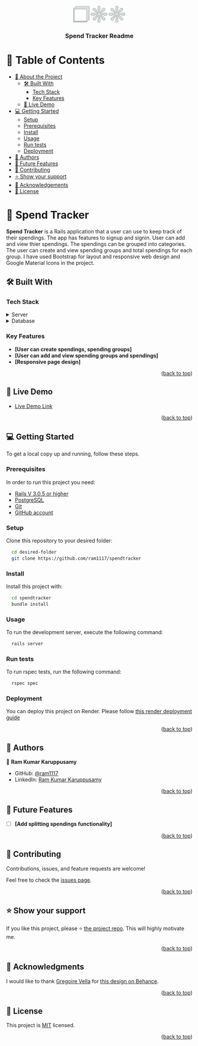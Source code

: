 <a name="readme-top"></a>

<div align="center">
  <img src="readme-res/personal-logo.svg" alt="logo" width="140"  height="auto" />
  <br/>

  <h3><b>Spend Tracker Readme</b></h3>

</div>

<!-- TABLE OF CONTENTS -->

# 📗 Table of Contents

- [📖 About the Project](#about-project)
  - [🛠 Built With](#built-with)
    - [Tech Stack](#tech-stack)
    - [Key Features](#key-features)
  - [🚀 Live Demo](#live-demo)
- [💻 Getting Started](#getting-started)
  - [Setup](#setup)
  - [Prerequisites](#prerequisites)
  - [Install](#install)
  - [Usage](#usage)
  - [Run tests](#run-tests)
  - [Deployment](#triangular_flag_on_post-deployment)
- [👥 Authors](#authors)
- [🔭 Future Features](#future-features)
- [🤝 Contributing](#contributing)
- [⭐️ Show your support](#support)
- [🙏 Acknowledgements](#acknowledgements)
- [📝 License](#license)

<!-- PROJECT DESCRIPTION -->

# 📖 Spend Tracker <a name="about-project"></a>

**Spend Tracker** is a Rails application that a user can use to keep track of their spendings. The app has features to signup and signin. User can add and view thier spendings. The spendings can be grouped into categories. The user can create and view spending groups and total spendings for each group. I have used Bootstrap for layout and responsive web design and Google Material Icons in the project.

## 🛠 Built With <a name="built-with"></a>

### Tech Stack <a name="tech-stack"></a>

<details>
  <summary>Server</summary>
  <ul>
    <li><a href="https://rubyonrails.org/">Rails</a></li>
  </ul>
</details>

<details>
<summary>Database</summary>
  <ul>
    <li><a href="https://www.postgresql.org/">PostgreSQL</a></li>
  </ul>
</details>

<!-- Features -->

### Key Features <a name="key-features"></a>


- **[User can create spendings, spending groups]**
- **[User can add and view spending groups and spendings]**
- **[Responsive page design]**

<p align="right">(<a href="#readme-top">back to top</a>)</p>

<!-- LIVE DEMO -->

## 🚀 Live Demo <a name="live-demo"></a>


- [Live Demo Link](https://render.com)

<p align="right">(<a href="#readme-top">back to top</a>)</p>

<!-- GETTING STARTED -->

## 💻 Getting Started <a name="getting-started"></a>


To get a local copy up and running, follow these steps.

### Prerequisites

In order to run this project you need:

  <ul>
    <li><a href="https://rubyonrails.org/">Rails V 3.0.5 or higher</a></li>
    <li><a href="https://www.postgresql.org/">PostgreSQL</a></li>
    <li><a href="https://git-scm.com/">Git</a></li>
    <li><a href="https://github.com/">GitHub account</a></li>
  </ul>

### Setup

Clone this repository to your desired folder:

```sh
  cd desired-folder
  git clone https://github.com/ram1117/spendtracker
```


### Install

Install this project with:

```sh
  cd spendtracker
  bundle install
```

### Usage

To run the development server, execute the following command:

```sh
  rails server
```

### Run tests

To run rspec tests, run the following command:

```sh
  rspec spec
```

### Deployment

You can deploy this project on Render. Please follow [this render deployment guide](https://render.com/docs/deploy-rails)

<p align="right">(<a href="#readme-top">back to top</a>)</p>

<!-- AUTHORS -->

## 👥 Authors <a name="authors"></a>


👤 **Ram Kumar Karuppusamy**

- GitHub: [@ram1117](https://github.com/ram1117/spendtracker)
- LinkedIn: [Ram Kumar Karuppusamy](https://www.linkedin.com/in/ram-kumar-karuppusamy/)

<p align="right">(<a href="#readme-top">back to top</a>)</p>

<!-- FUTURE FEATURES -->

## 🔭 Future Features <a name="future-features"></a>

- [ ] **[Add splitting spendings functionality]**


<p align="right">(<a href="#readme-top">back to top</a>)</p>

<!-- CONTRIBUTING -->

## 🤝 Contributing <a name="contributing"></a>

Contributions, issues, and feature requests are welcome!

Feel free to check the [issues page](https://github.com/ram1117/spendtracker/issues/).

<p align="right">(<a href="#readme-top">back to top</a>)</p>

<!-- SUPPORT -->

## ⭐️ Show your support <a name="support"></a>

If you like this project, please ⭐️ [the project repo](https://github.com/ram1117/spendtracker/). This will highly motivate me.

<p align="right">(<a href="#readme-top">back to top</a>)</p>

<!-- ACKNOWLEDGEMENTS -->

## 🙏 Acknowledgments <a name="acknowledgements"></a>


I would like to thank [Gregoire Vella](https://www.behance.net/gregoirevella) for [this design on Behance](https://www.behance.net/gallery/19759151/Snapscan-iOs-design-and-branding?tracking_source=).

<p align="right">(<a href="#readme-top">back to top</a>)</p>

<!-- LICENSE -->

## 📝 License <a name="license"></a>

This project is [MIT](./LICENSE) licensed.

<p align="right">(<a href="#readme-top">back to top</a>)</p>
